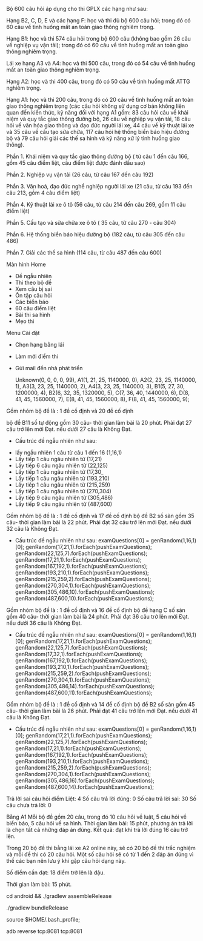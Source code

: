 Bộ 600 câu hỏi áp dụng cho thi GPLX các hạng như sau:

Hạng B2, C, D, E và các hạng F: học và thi đủ bộ 600 câu hỏi; trong đó có 60 câu về tình huống mất an toàn giao thông nghiêm trọng.

Hạng B1: học và thi 574 câu hỏi trong bộ 600 câu (không bao gồm 26 câu về nghiệp vụ vận tải); trong đó có 60 câu về tình huống mất an toàn giao thông nghiêm trọng.

Lái xe hạng A3 và A4: học và thi 500 câu, trong đó có 54 câu về tình huống mất an toàn giao thông nghiêm trọng.

Hạng A2: học và thi 400 câu, trong đó có 50 câu về tình huống mất ATTG nghiêm trọng.

Hạng A1: học và thi 200 câu, trong đó có 20 câu về tình huống mất an toàn giao thông nghiêm trọng (các câu hỏi không sử dụng cơ bản không liên quan đến kiến thức, kỹ năng đối với hạng A1 gồm: 83 câu hỏi câu về khái niệm và quy tắc giao thông đường bộ, 26 câu về nghiệp vụ vận tải, 18 câu hỏi về văn hóa giao thông và đạo đức người lái xe, 44 câu về kỹ thuật lái xe và 35 câu về cấu tạo sửa chữa, 117 câu hỏi hệ thống biển báo hiệu đường bộ và 79 câu hỏi giải các thế sa hình và kỹ năng xử lý tình huống giao thông).

Phần 1. Khái niệm và quy tắc giao thông đường bộ ( từ câu 1 đến câu 166, gồm 45 câu điểm liệt, câu điểm liệt được đánh dấu sao)

Phần 2. Nghiệp vụ vận tải (26 câu, từ câu 167 đến câu 192)

Phần 3. Văn hoá, đạo đức nghề nghiệp người lái xe (21 câu, từ câu 193 đến câu 213, gồm 4 câu điểm liệt)

Phần 4. Kỹ thuật lái xe ô tô (56 câu, từ câu 214 đến câu 269, gồm 11 câu điểm liệt)

Phần 5. Cấu tạo và sữa chữa xe ô tô ( 35 câu, từ câu 270 - câu 304)

Phần 6. Hệ thống biển báo hiệu đường bộ (182 câu, từ câu 305 đến câu 486)

Phần 7. Giải các thế sa hình (114 câu, từ câu 487 đến câu 600)






Màn hình Home
-   Đề ngẫu nhiên
-   Thi theo bộ đề
-   Xem câu bị sai
-   Ôn tập câu hỏi
-   Các biển báo
-   60 câu điểm liệt
-   Bài thi sa hình
-   Mẹo thi

Menu Cài đặt
-   Chọn hạng bằng lái
-   Làm mới điểm thi
-   Gửi mail đến nhà phát triển


    Unknown(0, 0, 0, 0, 99),
    A1(1, 21, 25, 1140000, 0),
    A2(2, 23, 25, 1140000, 1),
    A3(3, 23, 25, 1140000, 2),
    A4(3, 23, 25, 1140000, 3),
    B1(5, 27, 30, 1200000, 4),
    B2(6, 32, 35, 1320000, 5),
    C(7, 36, 40, 1440000, 6),
    D(8, 41, 45, 1560000, 7),
    E(8, 41, 45, 1560000, 8),
    F(8, 41, 45, 1560000, 9);




Gồm nhóm bộ đề là : 1 đề cố định và 20 đề cố định

bộ đề B11 số tự động gồm 30 câu- thời gian làm bài là 20 phút. Phải đạt 27 câu trở lên mới Đạt. nếu dưới 27 câu là Không Đạt.
+ Cấu trúc đề ngẫu nhiên như sau: 
-  lấy ngẫu nhiên 1 câu từ câu 1 đến 16 (1,16,1)
- Lấy tiếp 1 câu ngâu nhiên từ (17,21)
- Lấy tiếp 6 câu ngâu nhiên từ (22,125)
- Lấy tiếp 1 câu ngâu nhiên từ (17,30_
- Lấy tiếp 1 câu ngâu nhiên từ (193,210)
- Lấy tiếp 1 câu ngâu nhiên từ (215,259)
- Lấy tiếp 1 câu ngâu nhiên từ (270,304)
- Lấy tiếp 9 câu ngâu nhiên từ (305,486)
- Lấy tiếp 9 câu ngâu nhiên từ (487,600)



Gồm nhóm bộ đề là : 1 đề cố định và 17 đề cố định
bộ đề B2 số sàn gồm 35 câu- thời gian làm bài là 22 phút. Phải đạt 32 câu trở lên mới Đạt. nếu dưới 32 câu là Không Đạt.
+ Cấu trúc đề ngẫu nhiên như sau: 
examQuestions[0] = genRandom(1,16,1)[0];
genRandom(17,21,1).forEach(pushExamQuestions);
genRandom(22,125,7).forEach(pushExamQuestions);
genRandom(17,21,1).forEach(pushExamQuestions);
genRandom(167,192,1).forEach(pushExamQuestions);
genRandom(193,210,1).forEach(pushExamQuestions);
genRandom(215,259,2).forEach(pushExamQuestions);
genRandom(270,304,1).forEach(pushExamQuestions);
genRandom(305,486,10).forEach(pushExamQuestions);
genRandom(487,600,10).forEach(pushExamQuestions);


Gồm nhóm bộ đề là : 1 đề cố định và 16 đề cố định
bộ đề hạng C số sàn gồm 40 câu- thời gian làm bài là 24 phút. Phải đạt 36 câu trở lên mới Đạt. nếu dưới 36 câu là Không Đạt.
+ Cấu trúc đề ngẫu nhiên như sau: 
examQuestions[0] = genRandom(1,16,1)[0];
genRandom(17,21,1).forEach(pushExamQuestions);
genRandom(22,125,7).forEach(pushExamQuestions);
genRandom(17,32,1).forEach(pushExamQuestions);
genRandom(167,192,1).forEach(pushExamQuestions);
genRandom(193,210,1).forEach(pushExamQuestions);
genRandom(215,259,2).forEach(pushExamQuestions);
genRandom(270,304,1).forEach(pushExamQuestions);
genRandom(305,486,14).forEach(pushExamQuestions);
genRandom(487,600,11).forEach(pushExamQuestions);



Gồm nhóm bộ đề là : 1 đề cố định và 14 đề cố định
bộ đề B2 số sàn gồm 45 câu- thời gian làm bài là 26 phút. Phải đạt 41 câu trở lên mới Đạt. nếu dưới 41 câu là Không Đạt.
+ Cấu trúc đề ngẫu nhiên như sau: 
examQuestions[0] = genRandom(1,16,1)[0];
genRandom(17,21,1).forEach(pushExamQuestions);
genRandom(22,125,7).forEach(pushExamQuestions);
genRandom(17,21,1).forEach(pushExamQuestions);
genRandom(167,192,1).forEach(pushExamQuestions);
genRandom(193,210,1).forEach(pushExamQuestions);
genRandom(215,259,2).forEach(pushExamQuestions);
genRandom(270,304,1).forEach(pushExamQuestions);
genRandom(305,486,16).forEach(pushExamQuestions);
genRandom(487,600,14).forEach(pushExamQuestions);



Trả lời sai câu hỏi điểm Liệt: 4
Số câu trả lời đúng: 0
Số câu trả lời sai: 30
Số câu chưa trả lời: 0


Bằng A1
Mỗi bộ đề gồm 20 câu, trong đó 10 câu hỏi về luật, 5 câu hỏi về biển báo, 5 câu hỏi về sa hình. Thời gian làm bài: 15 phút, phương án trả lời là chọn tất cả những đáp án đúng. Kết quả: đạt khi trả lời đúng 16 câu trở lên.

Trong 20 bộ đề thi bằng lái xe A2 online này, sẽ có 20 bộ đề thi trắc nghiệm và mỗi đề thi có 20 câu hỏi. Một số câu hỏi sẽ có từ 1 đến 2 đáp án đúng vì thế các bạn nên lưu ý khi gặp câu hỏi dạng này.

Số điểm cần đạt: 18 điểm trở lên là đậu.

Thời gian làm bài: 15 phút.

cd android && ./gradlew assembleRelease

./gradlew bundleRelease


source $HOME/.bash_profile;    

adb reverse tcp:8081 tcp:8081    